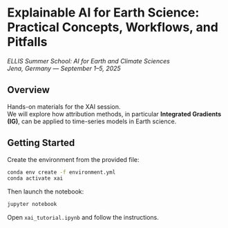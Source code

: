 # Explainable AI for Earth Science: Practical Concepts, Workflows, and Pitfalls

*ELLIS Summer School: AI for Earth and Climate Sciences*  
*Jena, Germany — September 1–5, 2025*


## Overview
Hands-on materials for the XAI session.  
We will explore how attribution methods, in particular **Integrated Gradients (IG)**, can be applied to time-series models in Earth science.


## Getting Started
Create the environment from the provided file:

```bash
conda env create -f environment.yml
conda activate xai
```

Then launch the notebook:
```bash
jupyter notebook
```

Open `xai_tutorial.ipynb` and follow the instructions.
